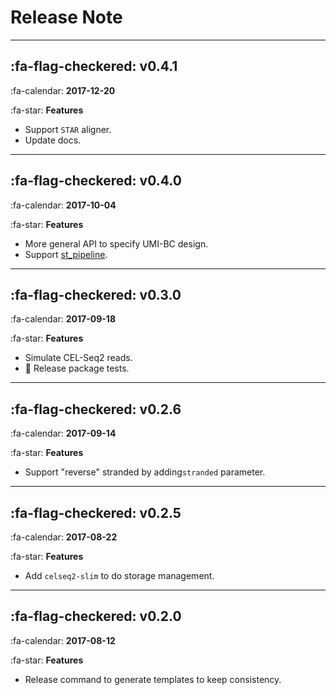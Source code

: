 # Release Note


<!-- ## :fa-flag-checkered: **v0.0.0**

:fa-calendar: **YYYY-MM-DD**

:fa-star: **Features**
 -->

---

## :fa-flag-checkered: **v0.4.1**

:fa-calendar: **2017-12-20**

:fa-star: **Features**

- Support `STAR` aligner.
- Update docs.


---

## :fa-flag-checkered: **v0.4.0**

:fa-calendar: **2017-10-04**

:fa-star: **Features**

- More general API to specify UMI-BC design.
- Support [st_pipeline](https://github.com/SpatialTranscriptomicsResearch/st_pipeline).

---

## :fa-flag-checkered: **v0.3.0**

:fa-calendar: **2017-09-18**

:fa-star: **Features**

- Simulate CEL-Seq2 reads.
- :gun: Release package tests.

---

## :fa-flag-checkered: **v0.2.6**

:fa-calendar: **2017-09-14**

:fa-star: **Features**

- Support "reverse" stranded by adding`stranded` parameter.

---

## :fa-flag-checkered: **v0.2.5**

:fa-calendar: **2017-08-22**

:fa-star: **Features**

- Add `celseq2-slim` to do storage management.

---

## :fa-flag-checkered: **v0.2.0**

:fa-calendar: **2017-08-12**

:fa-star: **Features**

- Release command to generate templates to keep consistency.


